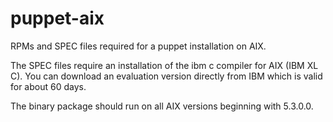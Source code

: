 puppet-aix
==========

RPMs and SPEC files required for a puppet installation on AIX.

The SPEC files require an installation of the ibm c compiler for AIX
(IBM XL C). You can download an evaluation version directly from IBM
which is valid for about 60 days.

The binary package should run on all AIX versions beginning with
5.3.0.0.
